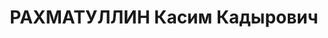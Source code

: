 ---
title: РАХМАТУЛЛИН Касим Кадырович
description: "Род. в 1905, Азербайджан, г. Баку, татарин. Проживал: РСФСР, Свердловская\
  \ обл., г. Нижний Тагил. Завод № 63, цех № 7, начальник. \n  Арестован 19.06.1937.\
  \ Приговор: 13.01.1938 – ВМН. Расстрелян 31.01.1938"
---